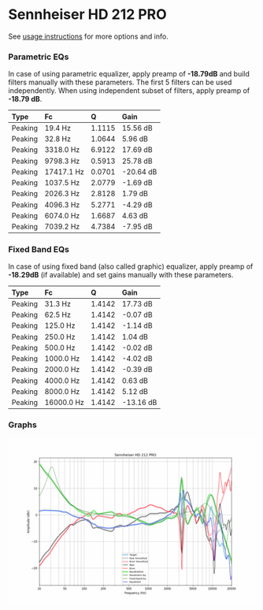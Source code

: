 # Sennheiser HD 212 PRO
See [usage instructions](https://github.com/jaakkopasanen/AutoEq#usage) for more options and info.

### Parametric EQs
In case of using parametric equalizer, apply preamp of **-18.79dB** and build filters manually
with these parameters. The first 5 filters can be used independently.
When using independent subset of filters, apply preamp of **-18.79 dB**.

| Type    | Fc         |      Q | Gain      |
|:--------|:-----------|:-------|:----------|
| Peaking | 19.4 Hz    | 1.1115 | 15.56 dB  |
| Peaking | 32.8 Hz    | 1.0644 | 5.96 dB   |
| Peaking | 3318.0 Hz  | 6.9122 | 17.69 dB  |
| Peaking | 9798.3 Hz  | 0.5913 | 25.78 dB  |
| Peaking | 17417.1 Hz | 0.0701 | -20.64 dB |
| Peaking | 1037.5 Hz  | 2.0779 | -1.69 dB  |
| Peaking | 2026.3 Hz  | 2.8128 | 1.79 dB   |
| Peaking | 4096.3 Hz  | 5.2771 | -4.29 dB  |
| Peaking | 6074.0 Hz  | 1.6687 | 4.63 dB   |
| Peaking | 7039.2 Hz  | 4.7384 | -7.95 dB  |

### Fixed Band EQs
In case of using fixed band (also called graphic) equalizer, apply preamp of **-18.29dB**
(if available) and set gains manually with these parameters.

| Type    | Fc         |      Q | Gain      |
|:--------|:-----------|:-------|:----------|
| Peaking | 31.3 Hz    | 1.4142 | 17.73 dB  |
| Peaking | 62.5 Hz    | 1.4142 | -0.07 dB  |
| Peaking | 125.0 Hz   | 1.4142 | -1.14 dB  |
| Peaking | 250.0 Hz   | 1.4142 | 1.04 dB   |
| Peaking | 500.0 Hz   | 1.4142 | -0.02 dB  |
| Peaking | 1000.0 Hz  | 1.4142 | -4.02 dB  |
| Peaking | 2000.0 Hz  | 1.4142 | -0.39 dB  |
| Peaking | 4000.0 Hz  | 1.4142 | 0.63 dB   |
| Peaking | 8000.0 Hz  | 1.4142 | 5.12 dB   |
| Peaking | 16000.0 Hz | 1.4142 | -13.16 dB |

### Graphs
![](./Sennheiser%20HD%20212%20PRO.png)